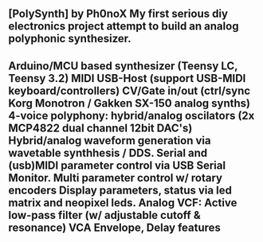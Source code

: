 [PolySynth] by Ph0noX
My first serious diy electronics project attempt to build an analog polyphonic synthesizer.
-------------------------------------------------------------------------------------------
Arduino/MCU based synthesizer (Teensy LC, Teensy 3.2)
MIDI USB-Host (support USB-MIDI keyboard/controllers)
CV/Gate in/out (ctrl/sync Korg Monotron / Gakken SX-150 analog synths)
4-voice polyphony: hybrid/analog oscilators  (2x MCP4822 dual channel 12bit DAC's)
Hybrid/analog waveform generation via wavetable synthhesis / DDS.
Serial and (usb)MIDI parameter control via USB Serial Monitor.
Multi parameter control w/ rotary encoders
Display parameters, status via led matrix and neopixel leds.
Analog VCF: Active low-pass filter (w/ adjustable cutoff & resonance)
VCA Envelope, Delay features
-------------------------------------------------------------------------------------------

